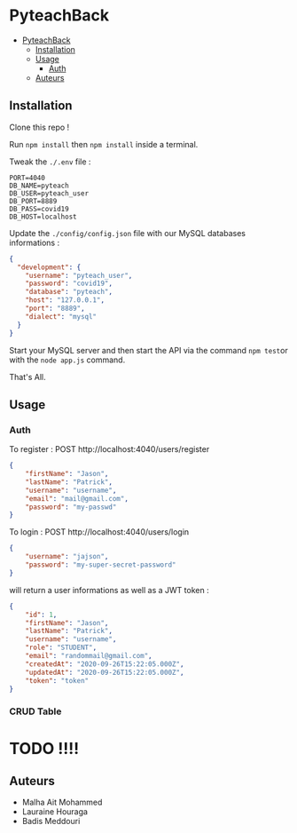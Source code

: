# PyteachBack

- [PyteachBack](#pyteachback)
  * [Installation](#installation)
  * [Usage](#usage)
    + [Auth](#auth)
  * [Auteurs](#auteurs)

## Installation

Clone this repo !

Run `npm install` then `npm install` inside a terminal.

Tweak the `./.env` file :

```
PORT=4040
DB_NAME=pyteach
DB_USER=pyteach_user
DB_PORT=8889
DB_PASS=covid19
DB_HOST=localhost
```

Update the `./config/config.json` file with our MySQL databases informations :

```json
{
  "development": {
    "username": "pyteach_user",
    "password": "covid19",
    "database": "pyteach",
    "host": "127.0.0.1",
    "port": "8889",
    "dialect": "mysql"
  }
}

```

Start your MySQL server and then start the API via the command `npm test`or with the `node app.js` command.

That's All.

## Usage

### Auth

To register : POST http://localhost:4040/users/register

```json
{
    "firstName": "Jason",
    "lastName": "Patrick",
    "username": "username",
    "email": "mail@gmail.com",
    "password": "my-passwd"
}
```

To login : POST http://localhost:4040/users/login

```json
{
    "username": "jajson",
    "password": "my-super-secret-password"
}
```

 will return a user informations as well as a JWT token :

```json
{
    "id": 1,
    "firstName": "Jason",
    "lastName": "Patrick",
    "username": "username",
    "role": "STUDENT",
    "email": "randommail@gmail.com",
    "createdAt": "2020-09-26T15:22:05.000Z",
    "updatedAt": "2020-09-26T15:22:05.000Z",
    "token": "token"
}
```
### CRUD Table

# TODO !!!!


## Auteurs

- Malha Ait Mohammed
- Lauraine Houraga
- Badis Meddouri

